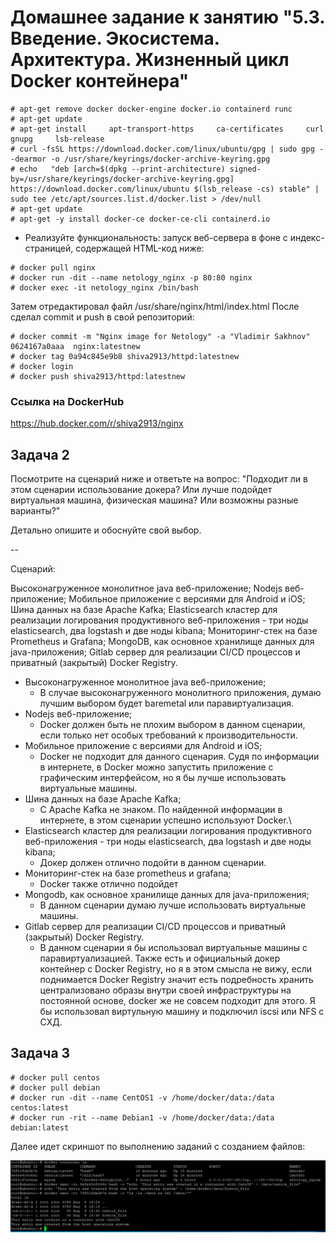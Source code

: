# Домашнее задание к занятию "5.3. Введение. Экосистема. Архитектура. Жизненный цикл Docker контейнера"


```console
# apt-get remove docker docker-engine docker.io containerd runc
# apt-get update
# apt-get install     apt-transport-https     ca-certificates     curl     gnupg     lsb-release
# curl -fsSL https://download.docker.com/linux/ubuntu/gpg | sudo gpg --dearmor -o /usr/share/keyrings/docker-archive-keyring.gpg
# echo   "deb [arch=$(dpkg --print-architecture) signed-by=/usr/share/keyrings/docker-archive-keyring.gpg] https://download.docker.com/linux/ubuntu $(lsb_release -cs) stable" | sudo tee /etc/apt/sources.list.d/docker.list > /dev/null
# apt-get update
# apt-get -y install docker-ce docker-ce-cli containerd.io
```

* Реализуйте функциональность: запуск веб-сервера в фоне с индекс-страницей, содержащей HTML-код ниже:

```console
# docker pull nginx
# docker run -dit --name netology_nginx -p 80:80 nginx
# docker exec -it netology_nginx /bin/bash
```

Затем отредактировал файл  /usr/share/nginx/html/index.html
После сделал commit и push  в свой репозиторий:

```console
# docker commit -m "Nginx image for Netology" -a "Vladimir Sakhnov" 0624167a0aaa  nginx:latestnew 
# docker tag 0a94c845e9b8 shiva2913/httpd:latestnew
# docker login
# docker push shiva2913/httpd:latestnew
```
### Ссылка на DockerHub
https://hub.docker.com/r/shiva2913/nginx


## Задача 2
Посмотрите на сценарий ниже и ответьте на вопрос: "Подходит ли в этом сценарии использование докера? Или лучше подойдет виртуальная машина, физическая машина? Или возможны разные варианты?"

Детально опишите и обоснуйте свой выбор.

--

Сценарий:

Высоконагруженное монолитное java веб-приложение;
Nodejs веб-приложение;
Мобильное приложение c версиями для Android и iOS;
Шина данных на базе Apache Kafka;
Elasticsearch кластер для реализации логирования продуктивного веб-приложения - три ноды elasticsearch, два logstash и две ноды kibana;
Мониторинг-стек на базе Prometheus и Grafana;
MongoDB, как основное хранилище данных для java-приложения;
Gitlab сервер для реализации CI/CD процессов и приватный (закрытый) Docker Registry.

* Высоконагруженное монолитное java веб-приложение;
  * В случае высоконагруженного монолитного приложения, думаю лучшим выбором будет baremetal или паравиртуализация.
* Nodejs веб-приложение;
  * Docker должен быть не плохим выбором в данном сценарии, если только нет особых требований к производительности.
* Мобильное приложение c версиями для Android и iOS;
  * Docker не подходит для данного сценария. Судя по информации в интернете, в Docker можно запустить приложение с графическим интерфейсом, но я бы лучше использовать виртуальные машины.
* Шина данных на базе Apache Kafka;
  * C Apache Kafka не знаком. По найденной информации в интернете, в этом сценарии успешно используют Docker.\
* Elasticsearch кластер для реализации логирования продуктивного веб-приложения - три ноды elasticsearch, два logstash и две ноды kibana;
  * Докер должен отлично подойти в данном сценарии.
* Мониторинг-стек на базе prometheus и grafana;
  * Docker также отлично подойдет
* Mongodb, как основное хранилище данных для java-приложения;
  * В данном сценарии думаю лучше использовать виртуальные машины.
* Gitlab сервер для реализации CI/CD процессов и приватный (закрытый) Docker Registry.
  * В данном сценарии я бы использовал виртуальные машины с паравиртуализацией. Также есть и официальный докер контейнер с Docker Registry, но я в этом смысла не вижу, если поднимается Docker Registry значит есть подребность хранить централизовано образы внутри своей инфраструктуры на постоянной основе, docker же не совсем подходит для этого. Я бы использовал виртульную машину и подключил iscsi или NFS с СХД.


## Задача 3

```Console
# docker pull centos
# docker pull debian
# docker run -dit --name CentOS1 -v /home/docker/data:/data centos:latest
# docker run -rit --name Debian1 -v /home/docker/data:/data debian:latest
```
Далее идет скриншот по выполнению заданий с созданием файлов:

![files](hw_5.3_files_docker_data.PNG)
